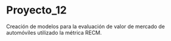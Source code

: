 # Proyecto_12
Creación de modelos para la evaluación de valor de mercado de automóviles utilizado la métrica RECM.
